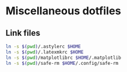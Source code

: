Miscellaneous dotfiles
=====================

## Link files

```bash
ln -s $(pwd)/.astylerc $HOME
ln -s $(pwd)/.latexmkrc $HOME
ln -s $(pwd)/matplotlibrc $HOME/.matplotlib
ln -s $(pwd)/safe-rm $HOME/.config/safe-rm
```
